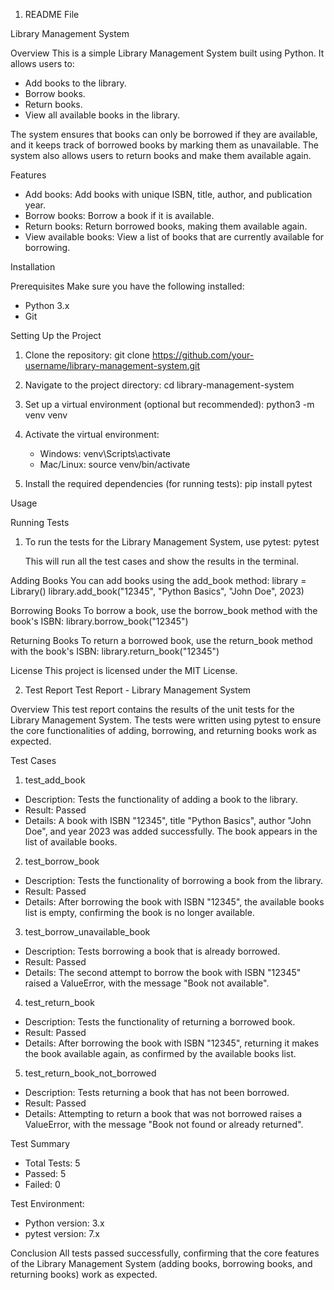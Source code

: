 1. README File 

Library Management System

Overview
This is a simple Library Management System built using Python. It allows users to:
- Add books to the library.
- Borrow books.
- Return books.
- View all available books in the library.

The system ensures that books can only be borrowed if they are available, and it keeps track of borrowed books by marking them as unavailable. The system also allows users to return books and make them available again.

Features
- Add books: Add books with unique ISBN, title, author, and publication year.
- Borrow books: Borrow a book if it is available.
- Return books: Return borrowed books, making them available again.
- View available books: View a list of books that are currently available for borrowing.

Installation

Prerequisites
Make sure you have the following installed:
- Python 3.x
- Git

Setting Up the Project
1. Clone the repository:
   git clone https://github.com/your-username/library-management-system.git

2. Navigate to the project directory:
   cd library-management-system

3. Set up a virtual environment (optional but recommended):
   python3 -m venv venv

4. Activate the virtual environment:
   - Windows:
     venv\Scripts\activate
   - Mac/Linux:
     source venv/bin/activate

5. Install the required dependencies (for running tests):
   pip install pytest

Usage

Running Tests
1. To run the tests for the Library Management System, use pytest:
   pytest

   This will run all the test cases and show the results in the terminal.

Adding Books
You can add books using the add_book method:
library = Library()
library.add_book("12345", "Python Basics", "John Doe", 2023)

Borrowing Books
To borrow a book, use the borrow_book method with the book's ISBN:
library.borrow_book("12345")

Returning Books
To return a borrowed book, use the return_book method with the book's ISBN:
library.return_book("12345")

License
This project is licensed under the MIT License.

2. Test Report 
Test Report - Library Management System

Overview
This test report contains the results of the unit tests for the Library Management System. The tests were written using pytest to ensure the core functionalities of adding, borrowing, and returning books work as expected.

Test Cases

1. test_add_book
- Description: Tests the functionality of adding a book to the library.
- Result: Passed
- Details: A book with ISBN "12345", title "Python Basics", author "John Doe", and year 2023 was added successfully. The book appears in the list of available books.

2. test_borrow_book
- Description: Tests the functionality of borrowing a book from the library.
- Result: Passed
- Details: After borrowing the book with ISBN "12345", the available books list is empty, confirming the book is no longer available.

3. test_borrow_unavailable_book
- Description: Tests borrowing a book that is already borrowed.
- Result: Passed
- Details: The second attempt to borrow the book with ISBN "12345" raised a ValueError, with the message "Book not available".

4. test_return_book
- Description: Tests the functionality of returning a borrowed book.
- Result: Passed
- Details: After borrowing the book with ISBN "12345", returning it makes the book available again, as confirmed by the available books list.

5. test_return_book_not_borrowed
- Description: Tests returning a book that has not been borrowed.
- Result: Passed
- Details: Attempting to return a book that was not borrowed raises a ValueError, with the message "Book not found or already returned".

Test Summary

- Total Tests: 5
- Passed: 5
- Failed: 0

Test Environment:
- Python version: 3.x
- pytest version: 7.x

Conclusion
All tests passed successfully, confirming that the core features of the Library Management System (adding books, borrowing books, and returning books) work as expected.

